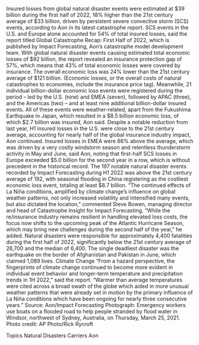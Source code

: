 Insured losses from global natural disaster events were estimated at $39 billion during the first half of 2022, 18% higher than the 21st century average of $33 billion, driven by persistent severe convective storm (SCS) events, according to Aon in its latest catastrophe report.
SCS events in the U.S. and Europe alone accounted for 54% of total insured losses, said the report titled Global Catastrophe Recap: First Half of 2022, which is published by Impact Forecasting, Aon’s catastrophe model development team.
With global natural disaster events causing estimated total economic losses of $92 billion, the report revealed an insurance protection gap of 57%, which means that 43% of total economic losses were covered by insurance. The overall economic loss was 24% lower than the 21st century average of $121 billion. (Economic losses, or the overall costs of natural catastrophes to economies, include the insurance price tag).
Meanwhile, 21 individual billion-dollar economic loss events were registered during the period – led by the U.S. (nine) and EMEA (seven), followed by APAC (three), and the Americas (two) – and at least nine additional billion-dollar insured events. All of these events were weather-related, apart from the Fukushima Earthquake in Japan, which resulted in a $8.5 billion economic loss, of which $2.7 billion was insured, Aon said.
Despite a notable reduction from last year, H1 insured losses in the U.S. were close to the 21st century average, accounting for nearly half of the global insurance industry impact, Aon continued.
Insured losses in EMEA were 86% above the average, which was driven by a very costly windstorm season and relentless thunderstorm activity in May and June, said Aon, noting that first-half SCS losses in Europe exceeded $5.0 billion for the second year in a row, which is without precedent in the historical record.
The 197 notable natural disaster events recorded by Impact Forecasting during H1 2022 was above the 21st century average of 192, with seasonal flooding in China registering as the costliest economic loss event, totaling at least $8.7 billion.
“The continued effects of La Niña conditions, amplified by climate change’s influence on global weather patterns, not only increased volatility and intensified many events, but also dictated the location,” commented Steve Bowen, managing director and head of Catastrophe Insight for Impact Forecasting.
“While the re/insurance industry remains resilient in handling elevated loss costs, the focus now shifts to the upcoming peak of the Atlantic Hurricane Season, which may bring new challenges during the second half of the year,” he added.
Natural disasters were responsible for approximately 4,400 fatalities during the first half of 2022, significantly below the 21st century average of 26,700 and the median of 6,400. The single deadliest disaster was the earthquake on the border of Afghanistan and Pakistan in June, which claimed 1,089 lives.
Climate Change
“From a hazard perspective, the fingerprints of climate change continued to become more evident in individual event behavior and longer-term temperature and precipitation trends in 1H 2022,” said the report. “Warmer than average temperatures were cited
across a broad swath of the globe which aided in more unusual weather patterns that were already set in motion by the primary influence of La Niña conditions which have been ongoing for nearly three consecutive years.”
Source: Aon/Impact Forecasting
Photograph: Emergency workers use boats on a flooded road to help people stranded by flood water in Windsor, northwest of Sydney, Australia, on Thursday, March 25, 2021. Photo credit: AP Photo/Rick Rycroft

Topics
Natural Disasters
Carriers
Aon
